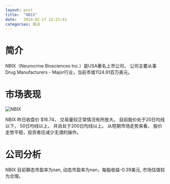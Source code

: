 ```yaml
---
layout: post
title:  "NBIX"
date:   2014-02-17 12:21:41
categories: 观点
---
```


# 简介
NBIX（Neurocrine Biosciences Inc.）是USA著名上市公司，
公司主要从事Drug Manufacturers - Major行业，当前市值1124.91百万美元。

# 市场表现

![NBIX](http://finviz.com/chart.ashx?t=NBIX&ty=c&ta=1&p=d&s=l)

NBIX 昨日收盘价 $16.74，
交易量较正常情况有所放大。
目前股价处于20日均线以下，
50日均线以上，
并且处于200日均线以上。
从短期市场走势来看，
股价走势平稳，投资者应减少无谓的操作。

# 公司分析
NBIX 目前静态市盈率为nan, 动态市盈率为nan，每股收益-0.39美元,
市场估值较为合理。
